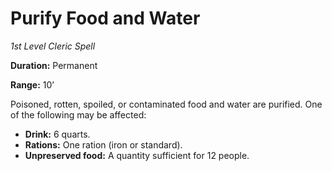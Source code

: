# Purify Food and Water

*1st Level Cleric Spell*

**Duration:** Permanent

**Range:** 10’

Poisoned, rotten, spoiled, or contaminated food and water are purified. One of the following may be affected:

- **Drink:** 6 quarts.
- **Rations:** One ration (iron or standard).
- **Unpreserved food:** A quantity sufficient for 12 people.